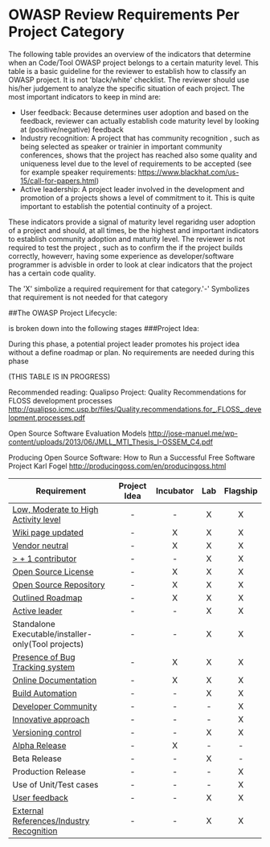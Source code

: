 # OWASP Review Requirements Per Project Category
The following table provides an overview of the indicators that determine when an Code/Tool OWASP project belongs to a certain maturity level. This table is a basic guideline for the reviewer to establish how to classify an OWASP project. It is not 'black/white' checklist. The reviewer should use his/her judgement to analyze the specific situation of each project.
The most important indicators to keep in mind are:
* User feedback: Because determines user adoption and based on the feedback, reviewer can actually establish code maturity level by looking at (positive/negative) feedback
* Industry recognition: A project that has community recognition , such as being selected as speaker or trainier in important community conferences, shows that the project has reached also some quality and uniqueness level due to the level of requirements to be accepted (see for example speaker requirements: https://www.blackhat.com/us-15/call-for-papers.html)
* Active leadership: A project leader involved in the development and promotion of a projects shows a level of commitment to it. This is quite important to establish the potential continuity of a project.

These indicators provide a signal of maturity level regaridng user adoption of a project and should, at all times, be the highest and important indicators to establish community adoption and maturity level.
The reviewer is not required to test the project , such as to confirm the if the project builds correctly, howeverr, having some experience as developer/software programmer is advisble in order to look at clear indicators that the project has a certain code quality. 

The 'X' simbolize  a required requirement for that category.'-' Symbolizes that requirement is not needed for that category

##The OWASP Project Lifecycle:

is broken down into the following stages
###Project Idea:

During this phase, a potential project leader promotes his project idea without a define roadmap or plan. No requirements are needed during this phase

(THIS TABLE IS IN PROGRESS)

Recommended reading:
Qualipso Project: Quality Recommendations for FLOSS development processes
http://qualipso.icmc.usp.br/files/Quality.recommendations.for_.FLOSS_.development.processes.pdf

Open Source Software Evaluation Models
http://jose-manuel.me/wp-content/uploads/2013/06/JMLL_MTI_Thesis_I-OSSEM_C4.pdf

Producing Open Source Software: How to Run a Successful Free Software Project
Karl Fogel
http://producingoss.com/en/producingoss.html

| Requirement   |   Project Idea     |        Incubator   |          Lab       |       Flagship     |
|---------------|:------------------:|:------------------:|:------------------:|:------------------:|
| [Low, Moderate to High Activity level](http://blog.openhub.net/about-project-activity-icons/)|  - |  - | X | X |
| [Wiki page updated](Wiki-page-updated.md) |  - | X | X | X |
| [Vendor neutral](vendor_neutral.md)  |  - | X | X | X |
| [> + 1 contributor](contributors.md) |  - | - | X | X |
| [Open Source License](licenses.md) |  - | X | X | X |
| [Open Source Repository](https://www.openhub.net/orgs/OWASP)  |  - | X | X | X |
| [Outlined Roadmap](outlined_roadmap.md)  |  - | X | X | X |
| [Active leader](active_leader.md) |  -  | - | X | X |
| Standalone Executable/installer-only(Tool projects) |  -  | - | X | X |
| [Presence of Bug Tracking system](bugtrackingindicator.md)  |  - | X | X | X |
| [Online Documentation](onlinedocumentation.md) |  -  | X | X | X |
| [Build Automation](https://en.wikipedia.org/wiki/Build_automation)  | - | - | X | X |
| [Developer Community](developer.md) |  -  | - | - | X |
| [Innovative approach](innovation.md) |  -  | - | - | X |
| [Versioning control](https://git-scm.com/book/en/v2/Getting-Started-About-Version-Control)|  -  | - | X | X |
| [Alpha Release](alpha_release.md)|  - | X | - | - |
| Beta Release |  -  | - | X | - |
| Production Release |  -  | - | - | X |
| Use of Unit/Test cases |  -  | - | - | X |
| [User feedback](active_mailinglist.md) |  -  | - | X | X |
| [External References/Industry Recognition](industry_recognition.md) |  -  | - | X | X |
